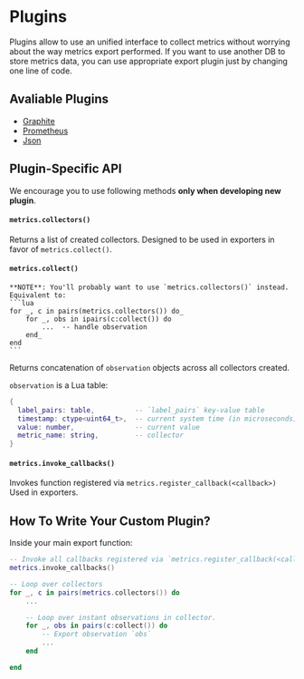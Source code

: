 # Plugins

Plugins allow to use an unified interface to collect metrics without worrying about the way metrics export performed.
If you want to use another DB to store metrics data, you can use appropriate export plugin just by changing one line of code.


## Avaliable Plugins

- [Graphite](./graphite/README.md)
- [Prometheus](./prometheus/README.md)
- [Json](./json/README.md)

## Plugin-Specific API

We encourage you to use following methods **only when developing new plugin**.

#### `metrics.collectors()`
   Returns a list of created collectors.
   Designed to be used in exporters in favor of `metrics.collect()`.

#### `metrics.collect()`
    **NOTE**: You'll probably want to use `metrics.collectors()` instead.
    Equivalent to:
    ```lua
    for _, c in pairs(metrics.collectors()) do_
        for _, obs in ipairs(c:collect()) do
            ...  -- handle observation
        end_
    end
    ```

  Returns concatenation of `observation` objects across all collectors created.

  `observation` is a Lua table:
  ```lua
  {
    label_pairs: table,          -- `label_pairs` key-value table
    timestamp: ctype<uint64_t>,  -- current system time (in microseconds)
    value: number,               -- current value
    metric_name: string,         -- collector
  }
  ```

#### `metrics.invoke_callbacks()`
   Invokes function registered via `metrics.register_callback(<callback>)`
   Used in exporters.


## How To Write Your Custom Plugin?
Inside your main export function:

```lua
-- Invoke all callbacks registered via `metrics.register_callback(<callback-function>)`.
metrics.invoke_callbacks()

-- Loop over collectors
for _, c in pairs(metrics.collectors()) do
    ...

    -- Loop over instant observations in collector.
    for _, obs in pairs(c:collect()) do
        -- Export observation `obs`
        ...
    end

end
```
